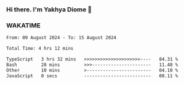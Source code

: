 ### Hi there. I'm Yakhya Diome 👋

### WAKATIME
<!--START_SECTION:waka-->

```txt
From: 09 August 2024 - To: 15 August 2024

Total Time: 4 hrs 12 mins

TypeScript   3 hrs 32 mins   >>>>>>>>>>>>>>>>>>>>>----   84.31 %
Bash         28 mins         >>>----------------------   11.48 %
Other        10 mins         >------------------------   04.10 %
JavaScript   0 secs          -------------------------   00.11 %
```

<!--END_SECTION:waka-->
